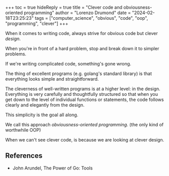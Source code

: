 +++
toc = true
hideReply = true
title = "Clever code and obviousness-oriented programming"
author = "Lorenzo Drumond"
date = "2024-02-18T23:25:23"
tags = ["computer_science",  "obvious",  "code",  "oop",  "programming",  "clever"]
+++


When it comes to writing code, always strive for obvious code but clever _design_.

When you're in front of a hard problem, stop and break down it to simpler problems.

If we're writing complicated code, something's gone wrong.

The thing of excellent programs (e.g. golang's standard library) is that everything looks simple and straightforward.

The cleverness of well-written programs is at a higher level: in the design. Everything is very carefully and thoughtfully structured so that when you get down to the level of individual functions or statements, the code follows clearly and elegantly from the design.

This simplicity is the goal all along.

We call this approach _obviousness-oriented programming_. (the only kind of worthwhile OOP)

When we can't see clever code, is because we are looking at clever design.

## References
- John Arundel, The Power of Go: Tools
